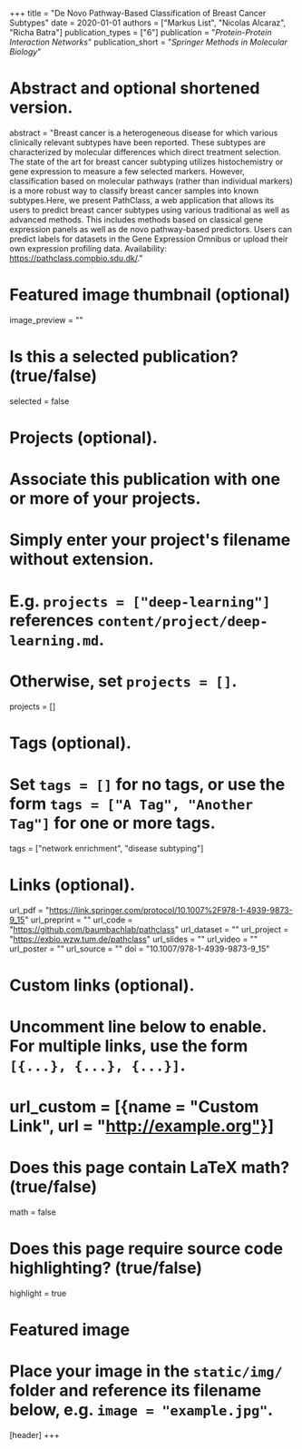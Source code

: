 +++
title = "De Novo Pathway-Based Classification of Breast Cancer Subtypes"
date = 2020-01-01
authors = ["Markus List", "Nicolas Alcaraz", "Richa Batra"]
publication_types = ["6"]
publication = "*Protein-Protein Interaction Networks*"
publication_short = "*Springer Methods in Molecular Biology*"

# Abstract and optional shortened version.
abstract = "Breast cancer is a heterogeneous disease for which various clinically relevant subtypes have been reported. These subtypes are characterized by molecular differences which direct treatment selection. The state of the art for breast cancer subtyping utilizes histochemistry or gene expression to measure a few selected markers. However, classification based on molecular pathways (rather than individual markers) is a more robust way to classify breast cancer samples into known subtypes.Here, we present PathClass, a web application that allows its users to predict breast cancer subtypes using various traditional as well as advanced methods. This includes methods based on classical gene expression panels as well as de novo pathway-based predictors. Users can predict labels for datasets in the Gene Expression Omnibus or upload their own expression profiling data. Availability: https://pathclass.compbio.sdu.dk/."

# Featured image thumbnail (optional)
image_preview = ""

# Is this a selected publication? (true/false)
selected = false

# Projects (optional).
#   Associate this publication with one or more of your projects.
#   Simply enter your project's filename without extension.
#   E.g. `projects = ["deep-learning"]` references `content/project/deep-learning.md`.
#   Otherwise, set `projects = []`.
projects = []

# Tags (optional).
#   Set `tags = []` for no tags, or use the form `tags = ["A Tag", "Another Tag"]` for one or more tags.
tags = ["network enrichment", "disease subtyping"]

# Links (optional).
url_pdf = "https://link.springer.com/protocol/10.1007%2F978-1-4939-9873-9_15"
url_preprint = ""
url_code = "https://github.com/baumbachlab/pathclass"
url_dataset = ""
url_project = "https://exbio.wzw.tum.de/pathclass"
url_slides = ""
url_video = ""
url_poster = ""
url_source = ""
doi = "10.1007/978-1-4939-9873-9_15"

# Custom links (optional).
#   Uncomment line below to enable. For multiple links, use the form `[{...}, {...}, {...}]`.
# url_custom = [{name = "Custom Link", url = "http://example.org"}]

# Does this page contain LaTeX math? (true/false)
math = false

# Does this page require source code highlighting? (true/false)
highlight = true

# Featured image
# Place your image in the `static/img/` folder and reference its filename below, e.g. `image = "example.jpg"`.
[header]
+++
